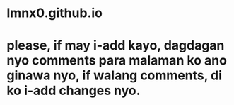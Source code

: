 # lmnx0.github.io

# please, if may i-add kayo, dagdagan nyo comments para malaman ko ano ginawa nyo, if walang comments, di ko i-add changes nyo.
